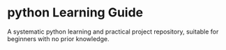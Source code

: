 # python Learning Guide

A systematic python learning and practical project repository, suitable for beginners with no prior knowledge.

